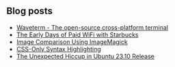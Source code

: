 ## Blog posts
<!-- BLOG-POST-LIST:START -->
- [Waveterm - The open-source cross-platform terminal](https://furycd001.github.io/waveterm-the-open-source-cross-platform-terminal/)
- [The Early Days of Paid WiFi with Starbucks](https://furycd001.github.io/the-early-days-of-paid-wifi-with-starbucks/)
- [Image Comparison Using ImageMagick](https://furycd001.github.io/image-comparison-using-imagemagick/)
- [CSS-Only Syntax Highlighting](https://furycd001.github.io/css-only-syntax-highlighting/)
- [The Unexpected Hiccup in Ubuntu 23.10 Release](https://furycd001.github.io/the-unexpected-hiccup-in-ubuntu-2310-release/)
<!-- BLOG-POST-LIST:END -->

<!--
**furycd001/furycd001** is a ✨ _special_ ✨ repository because its `README.md` (this file) appears on your GitHub profile.

Here are some ideas to get you started:

- 🔭 I’m currently working on ...
- 🌱 I’m currently learning ...
- 👯 I’m looking to collaborate on ...
- 🤔 I’m looking for help with ...
- 💬 Ask me about ...
- 📫 How to reach me: ...
- 😄 Pronouns: ...
- ⚡ Fun fact: ...
-->
